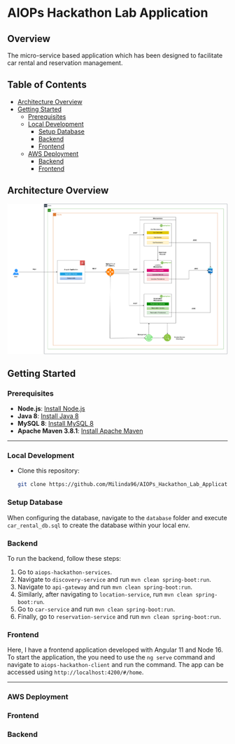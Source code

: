 # AIOPs Hackathon Lab Application

## Overview

The micro-service based application which has been designed to facilitate car rental and reservation management.

## Table of Contents

- [Architecture Overview](#architecture-overview)
- [Getting Started](#getting-started)
  - [Prerequisites](#prerequisites)
  - [Local Development](#local-development)
      - [Setup Database](#setupdatabase)
      - [Backend](#backend)
      - [Frontend](#frontend)
  - [AWS Deployment](#aws-deployment)
      - [Backend](#backend)
      - [Frontend](#frontend)

## Architecture Overview

![AIOps Hackathon Lab Application Architecture Diagram](architecture-documents/AIOps%20Hackathon%20Lab%20Application%20Architecture%20Diagram%20v1.png)

## Getting Started

### Prerequisites

- **Node.js**: [Install Node.js](https://nodejs.org/)
- **Java 8**: [Install Java 8](https://www.oracle.com/java/technologies/javase/javase-jdk8-downloads.html)
- **MySQL 8**: [Install MySQL 8](https://dev.mysql.com/downloads/installer/)
- **Apache Maven 3.8.1**: [Install Apache Maven](https://maven.apache.org/download.cgi)

---

### Local Development

- Clone this repository:
  ```bash
  git clone https://github.com/Milinda96/AIOPs_Hackathon_Lab_Application.git

### Setup Database

When configuring the database, navigate to the `database` folder and execute `car_rental_db.sql` to create the database within your local env.

### Backend

To run the backend, follow these steps:

1. Go to `aiops-hackathon-services`.
2. Navigate to `discovery-service` and run `mvn clean spring-boot:run`.
3. Navigate to `api-gateway` and run `mvn clean spring-boot:run`.
4. Similarly, after navigating to `location-service`, run `mvn clean spring-boot:run`.
5. Go to `car-service` and run `mvn clean spring-boot:run`.
6. Finally, go to `reservation-service` and run `mvn clean spring-boot:run`.

### Frontend

Here, I have a frontend application developed with Angular 11 and Node 16. To start the application, the you need to use the `ng serve` command and navigate to `aiops-hackathon-client` and run the command. The app can be accessed using `http://localhost:4200/#/home`.

---

### AWS Deployment

### Frontend

### Backend
